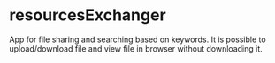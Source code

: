 # resourcesExchanger



App for file sharing and searching based on keywords. It is possible to upload/download file and view file in browser
without downloading it.
